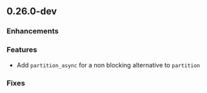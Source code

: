 ## 0.26.0-dev

### Enhancements

### Features
* Add `partition_async` for a non blocking alternative to `partition`

### Fixes
